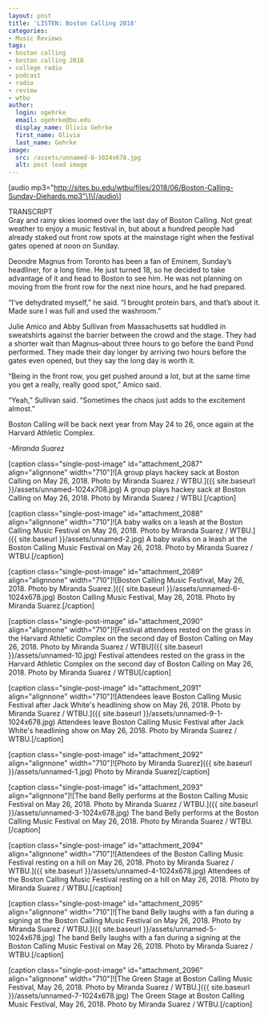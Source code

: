 ```yaml
---
layout: post
title: 'LISTEN: Boston Calling 2018'
categories:
- Music Reviews
tags:
- boston calling
- boston calling 2018
- college radio
- podcast
- radio
- review
- wtbu
author:
  login: ogehrke
  email: ogehrke@bu.edu
  display_name: Olivia Gehrke
  first_name: Olivia
  last_name: Gehrke
image:
  src: /assets/unnamed-8-1024x678.jpg
  alt: post lead image
---
```


\[audio mp3="http://sites.bu.edu/wtbu/files/2018/06/Boston-Calling-Sunday-Diehards.mp3"\]\[/audio\]

TRANSCRIPT  
Gray and rainy skies loomed over the last day of Boston Calling. Not great weather to enjoy a music festival in, but about a hundred people had already staked out front row spots at the mainstage right when the festival gates opened at noon on Sunday.

Deondre Magnus from Toronto has been a fan of Eminem, Sunday’s headliner, for a long time. He just turned 18, so he decided to take advantage of it and head to Boston to see him. He was not planning on moving from the front row for the next nine hours, and he had prepared.

“I’ve dehydrated myself,” he said. “I brought protein bars, and that’s about it. Made sure I was full and used the washroom.”

Julie Amico and Abby Sullivan from Massachusetts sat huddled in sweatshirts against the barrier between the crowd and the stage. They had a shorter wait than Magnus–about three hours to go before the band Pond performed. They made their day longer by arriving two hours before the gates even opened, but they say the long day is worth it.

“Being in the front row, you get pushed around a lot, but at the same time you get a really, really good spot,” Amico said.

“Yeah,” Sullivan said. “Sometimes the chaos just adds to the excitement almost.”

Boston Calling will be back next year from May 24 to 26, once again at the Harvard Athletic Complex.

_\-Miranda Suarez_

\[caption class="single-post-image" id="attachment\_2087" align="alignnone" width="710"\]![A group plays hackey sack at Boston Calling on May 26, 2018. Photo by Miranda Suarez / WTBU.]({{ site.baseurl }}/assets/unnamed-1024x708.jpg) A group plays hackey sack at Boston Calling on May 26, 2018. Photo by Miranda Suarez / WTBU.\[/caption\]

\[caption class="single-post-image" id="attachment\_2088" align="alignnone" width="710"\]![A baby walks on a leash at the Boston Calling Music Festival on May 26, 2018. Photo by Miranda Suarez / WTBU.]({{ site.baseurl }}/assets/unnamed-2.jpg) A baby walks on a leash at the Boston Calling Music Festival on May 26, 2018. Photo by Miranda Suarez / WTBU.\[/caption\]

\[caption class="single-post-image" id="attachment\_2089" align="alignnone" width="710"\]![Boston Calling Music Festival, May 26, 2018. Photo by Miranda Suarez.]({{ site.baseurl }}/assets/unnamed-6-1024x678.jpg) Boston Calling Music Festival, May 26, 2018. Photo by Miranda Suarez.\[/caption\]

\[caption class="single-post-image" id="attachment\_2090" align="alignnone" width="710"\]![Festival attendees rested on the grass in the Harvard Athletic Complex on the second day of Boston Calling on May 26, 2018. Photo by Miranda Suarez / WTBU]({{ site.baseurl }}/assets/unnamed-10.jpg) Festival attendees rested on the grass in the Harvard Athletic Complex on the second day of Boston Calling on May 26, 2018. Photo by Miranda Suarez / WTBU\[/caption\]

\[caption class="single-post-image" id="attachment\_2091" align="alignnone" width="710"\]![Attendees leave Boston Calling Music Festival after Jack White's headlining show on May 26, 2018. Photo by Miranda Suarez / WTBU.]({{ site.baseurl }}/assets/unnamed-9-1-1024x678.jpg) Attendees leave Boston Calling Music Festival after Jack White's headlining show on May 26, 2018. Photo by Miranda Suarez / WTBU.\[/caption\]

\[caption class="single-post-image" id="attachment\_2092" align="alignnone" width="710"\]![Photo by Miranda Suarez]({{ site.baseurl }}/assets/unnamed-1.jpg) Photo by Miranda Suarez\[/caption\]

\[caption class="single-post-image" id="attachment\_2093" align="alignnone"\]![The band Belly performs at the Boston Calling Music Festival on May 26, 2018. Photo by Miranda Suarez / WTBU.]({{ site.baseurl }}/assets/unnamed-3-1024x678.jpg) The band Belly performs at the Boston Calling Music Festival on May 26, 2018. Photo by Miranda Suarez / WTBU.\[/caption\]

\[caption class="single-post-image" id="attachment\_2094" align="alignnone" width="710"\]![Attendees of the Boston Calling Music Festival resting on a hill on May 26, 2018. Photo by Miranda Suarez / WTBU.]({{ site.baseurl }}/assets/unnamed-4-1024x678.jpg) Attendees of the Boston Calling Music Festival resting on a hill on May 26, 2018. Photo by Miranda Suarez / WTBU.\[/caption\]

\[caption class="single-post-image" id="attachment\_2095" align="alignnone" width="710"\]![The band Belly laughs with a fan during a signing at the Boston Calling Music Festival on May 26, 2018. Photo by Miranda Suarez / WTBU.]({{ site.baseurl }}/assets/unnamed-5-1024x678.jpg) The band Belly laughs with a fan during a signing at the Boston Calling Music Festival on May 26, 2018. Photo by Miranda Suarez / WTBU.\[/caption\]

\[caption class="single-post-image" id="attachment\_2096" align="alignnone" width="710"\]![The Green Stage at Boston Calling Music Festival, May 26, 2018. Photo by Miranda Suarez / WTBU.]({{ site.baseurl }}/assets/unnamed-7-1024x678.jpg) The Green Stage at Boston Calling Music Festival, May 26, 2018. Photo by Miranda Suarez / WTBU.\[/caption\]